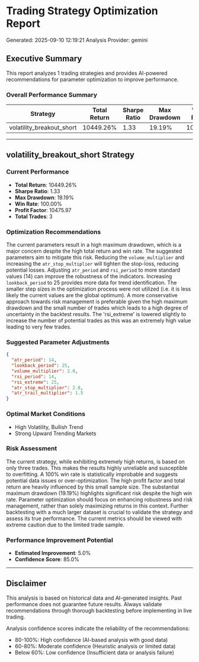 
# Trading Strategy Optimization Report
Generated: 2025-09-10 12:19:21
Analysis Provider: gemini 

## Executive Summary

This report analyzes 1 trading strategies and provides AI-powered 
recommendations for parameter optimization to improve performance.

### Overall Performance Summary

| Strategy | Total Return | Sharpe Ratio | Max Drawdown | Win Rate | Improvement Potential |
|----------|-------------|--------------|--------------|----------|---------------------|
| volatility_breakout_short | 10449.26% | 1.33 | 19.19% | 100.0% | 5.0% |

---

## volatility_breakout_short Strategy

### Current Performance
- **Total Return**: 10449.26%
- **Sharpe Ratio**: 1.33
- **Max Drawdown**: 19.19%
- **Win Rate**: 100.00%
- **Profit Factor**: 10475.97
- **Total Trades**: 3

### Optimization Recommendations

The current parameters result in a high maximum drawdown, which is a major concern despite the high total return and win rate. The suggested parameters aim to mitigate this risk.  Reducing the `volume_multiplier` and increasing the `atr_stop_multiplier` will tighten the stop-loss, reducing potential losses.  Adjusting `atr_period` and `rsi_period` to more standard values (14) can improve the robustness of the indicators. Increasing `lookback_period` to 25 provides more data for trend identification.  The smaller step sizes in the optimization process were not utilized (i.e. it is less likely the current values are the global optimum). A more conservative approach towards risk management is preferable given the high maximum drawdown and the small number of trades which leads to a high degree of uncertainty in the backtest results.  The 'rsi_extreme' is lowered slightly to increase the number of potential trades as this was an extremely high value leading to very few trades.

### Suggested Parameter Adjustments

```json
{
  "atr_period": 14,
  "lookback_period": 25,
  "volume_multiplier": 2.0,
  "rsi_period": 14,
  "rsi_extreme": 25,
  "atr_stop_multiplier": 2.0,
  "atr_trail_multiplier": 1.5
}
```

### Optimal Market Conditions
- High Volatility, Bullish Trend
- Strong Upward Trending Markets

### Risk Assessment
The current strategy, while exhibiting extremely high returns, is based on only three trades. This makes the results highly unreliable and susceptible to overfitting.  A 100% win rate is statistically improbable and suggests potential data issues or over-optimization. The high profit factor and total return are heavily influenced by this small sample size.  The substantial maximum drawdown (19.19%) highlights significant risk despite the high win rate.  Parameter optimization should focus on enhancing robustness and risk management, rather than solely maximizing returns in this context.  Further backtesting with a much larger dataset is crucial to validate the strategy and assess its true performance. The current metrics should be viewed with extreme caution due to the limited trade sample.

### Performance Improvement Potential
- **Estimated Improvement**: 5.0%
- **Confidence Score**: 85.0%

---

## Disclaimer

This analysis is based on historical data and AI-generated insights. 
Past performance does not guarantee future results. Always validate recommendations through 
thorough backtesting before implementing in live trading.

Analysis confidence scores indicate the reliability of the recommendations:
- 80-100%: High confidence (AI-based analysis with good data)
- 60-80%: Moderate confidence (Heuristic analysis or limited data)  
- Below 60%: Low confidence (Insufficient data or analysis failure)
